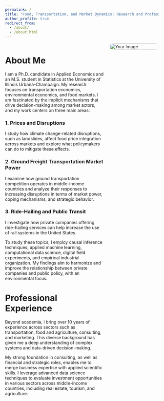 ```yaml
---
permalink: /
title: "Food, Transportation, and Market Dynamics: Research and Professional Insights"
author_profile: true
redirect_from: 
  - /about/
  - /about.html
---
```

<div style="display: flex; align-items: flex-start; justify-content: space-between; gap: 20px;">

<div style="flex: 2;">
  
# About Me

I am a Ph.D. candidate in Applied Economics and an M.S. student in Statistics at the University of Illinois Urbana-Champaign. My research focuses on transportation economics, environmental economics, and food markets. I am fascinated by the implicit mechanisms that drive decision-making among market actors, and my work centers on three main areas:

### 1. Prices and Disruptions
I study how climate change-related disruptions, such as landslides, affect food price integration across markets and explore what policymakers can do to mitigate these effects.  

### 2. Ground Freight Transportation Market Power
I examine how ground transportation competition operates in middle-income countries and analyze their responses to increasing disruptions in terms of market power, coping mechanisms, and strategic behavior.  

### 3. Ride-Hailing and Public Transit
I investigate how private companies offering ride-hailing services can help increase the use of rail systems in the United States.  

To study these topics, I employ causal inference techniques, applied machine learning, computational data science, digital field experiments, and empirical industrial organization. My findings aim to harmonize and improve the relationship between private companies and public policy, with an environmental focus.  

# Professional Experience

Beyond academia, I bring over 10 years of experience across sectors such as transportation, food and agriculture, consulting, and marketing. This diverse background has given me a deep understanding of complex systems and data-driven decision-making.

My strong foundation in consulting, as well as financial and strategic roles, enables me to merge business expertise with applied scientific skills. I leverage advanced data science techniques to evaluate investment opportunities in various sectors across middle-income countries, including real estate, tourism, and agriculture.

</div>

<div style="flex: 1;">
<img src="/images/bio-photo.jpg" alt="Your Image" style="width: 100%; border-radius: 10px;">
</div>

</div>
